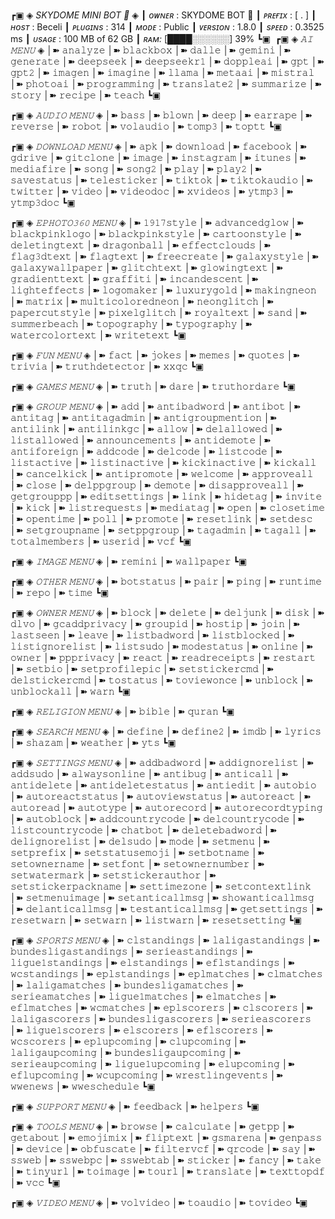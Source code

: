 ┏▣ ◈ *SKYDOME MINI BOT 🤖* ◈
┃ *ᴏᴡɴᴇʀ* : SKYDOME BOT 🤖
┃ *ᴘʀᴇғɪx* : [ . ]
┃ *ʜᴏsᴛ* : Beceli
┃ *ᴘʟᴜɢɪɴs* : 314
┃ *ᴍᴏᴅᴇ* : Public
┃ *ᴠᴇʀsɪᴏɴ* : 1.8.0
┃ *sᴘᴇᴇᴅ* : 0.3525 ms
┃ *ᴜsᴀɢᴇ* : 100 MB of 62 GB
┃ *ʀᴀᴍ:* [████░░░░░░] 39%
┗▣ 
‎‎‎‎‎‎‎‎‎‎‎‎‎‎‎‎‎‎‎‎‎‎‎‎‎‎‎‎‎‎‎‎‎‎‎‎‎‎‎‎‎‎‎‎‎‎‎‎‎‎‎‎‎‎‎‎‎‎‎‎‎‎‎‎‎‎‎‎‎‎‎‎‎‎‎‎‎‎‎‎‎‎‎‎‎‎‎‎‎‎‎‎‎‎‎‎‎‎‎‎‎‎‎‎‎‎‎‎‎‎‎‎‎‎‎‎‎‎‎‎‎‎‎‎‎‎‎‎‎‎‎‎‎‎‎‎‎‎‎‎‎‎‎‎‎‎‎‎‎‎‎‎‎‎‎‎‎‎‎‎‎‎‎‎‎‎‎‎‎‎‎‎‎‎‎‎‎‎‎‎‎‎‎‎‎‎‎‎‎‎‎‎‎‎‎‎‎‎‎‎‎‎‎‎‎‎‎‎‎‎‎‎‎‎‎‎‎‎‎‎‎‎‎‎‎‎‎‎‎‎‎‎‎‎‎‎‎‎‎‎‎‎‎‎‎‎‎‎‎‎‎‎‎‎‎‎‎‎‎‎‎‎‎‎‎‎‎‎‎‎‎‎‎‎‎‎‎‎‎‎‎‎‎‎‎‎‎‎‎‎‎‎‎‎‎‎‎‎‎‎‎‎‎‎‎‎‎‎‎‎‎‎‎‎‎‎‎‎‎‎‎‎‎‎‎‎‎‎‎‎‎‎‎‎‎‎‎‎‎‎‎‎‎‎‎‎‎‎‎‎‎‎‎‎‎‎‎‎‎‎‎‎‎‎‎‎‎‎‎‎‎‎‎‎‎‎‎‎‎‎‎‎‎‎‎‎‎‎‎‎‎‎‎‎‎‎‎‎‎‎‎‎‎‎‎‎‎‎‎‎‎‎‎‎‎‎‎‎‎‎‎‎‎‎‎‎‎‎‎‎‎‎‎‎‎‎‎‎‎‎‎‎‎‎‎‎‎‎‎‎‎‎‎‎‎‎‎‎‎‎‎‎‎‎‎‎‎‎‎‎‎‎‎‎‎‎‎‎‎‎‎‎‎‎‎‎‎‎‎‎‎‎‎‎‎‎‎‎‎‎‎‎‎‎‎‎‎‎‎‎‎‎‎‎‎‎‎‎‎‎‎‎‎‎‎‎‎‎‎‎‎‎‎‎‎‎‎‎‎‎‎‎‎‎‎‎‎‎‎‎‎‎‎‎‎‎‎‎‎‎‎‎‎‎‎‎‎‎‎‎‎‎‎‎‎‎‎‎‎‎‎‎‎‎‎‎‎‎‎‎‎‎‎‎‎‎‎‎‎‎‎‎‎‎‎‎‎‎‎‎‎‎‎‎‎‎‎‎‎‎‎‎‎‎‎‎‎‎‎‎‎‎‎‎‎‎‎‎‎‎‎‎‎‎‎‎‎‎‎‎‎‎‎‎‎‎‎‎‎‎‎‎‎‎‎‎‎‎‎‎‎‎‎‎‎‎‎‎‎‎‎‎‎‎‎‎‎‎‎‎‎‎‎‎‎‎‎‎‎‎‎‎‎‎‎‎‎‎‎‎‎‎‎‎‎‎‎‎‎‎‎‎‎‎‎‎‎‎‎‎‎‎‎‎‎‎‎‎‎‎‎‎‎‎‎‎‎‎‎‎‎‎‎‎‎‎‎‎‎‎‎‎‎‎‎‎‎‎‎‎‎‎‎‎‎‎‎‎‎‎‎‎‎‎‎‎‎‎‎‎‎‎‎‎‎‎‎‎‎‎‎‎‎‎‎‎‎‎‎‎‎‎‎‎‎‎‎‎‎‎‎‎‎‎‎‎‎‎‎‎‎‎‎‎‎‎‎‎‎‎‎‎‎‎‎‎‎‎‎‎‎‎‎‎‎‎‎‎‎‎‎‎‎‎‎‎‎‎‎‎‎‎‎‎‎‎‎‎‎‎‎‎‎‎‎‎‎‎‎‎‎‎‎‎‎‎‎‎‎‎‎‎‎‎‎‎‎‎‎‎‎‎‎‎‎‎‎‎‎‎‎‎‎‎‎‎‎‎‎‎‎‎‎‎‎‎‎‎‎‎‎‎‎‎‎‎‎‎‎‎‎‎‎‎‎‎‎‎‎‎‎‎‎‎‎‎‎‎‎‎‎‎‎‎‎‎‎‎‎‎‎‎‎‎‎‎‎‎‎‎‎‎‎‎‎‎‎‎‎‎‎‎‎‎‎‎‎‎‎‎‎‎‎‎‎‎‎‎‎‎‎‎‎‎‎‎‎‎‎‎‎‎‎‎‎‎‎‎‎‎‎‎‎‎‎‎‎‎‎‎‎‎‎‎‎‎‎‎‎‎‎‎‎‎‎‎‎‎‎‎‎‎‎‎‎‎‎‎‎‎‎‎‎‎‎‎‎‎‎‎‎‎‎‎‎‎‎‎‎‎‎‎‎‎‎‎‎‎‎‎‎‎‎‎‎‎‎‎‎‎‎‎‎‎‎‎‎‎‎‎‎‎‎‎‎‎‎‎‎‎‎‎‎‎‎‎‎‎‎‎‎‎‎‎‎‎‎‎‎‎‎‎‎‎‎‎‎‎‎‎‎‎‎‎‎‎‎‎‎‎‎‎‎‎‎‎‎‎‎‎‎‎‎‎‎‎‎‎‎‎‎‎‎‎‎‎‎‎‎‎‎‎‎‎‎‎‎‎‎‎‎‎‎‎‎‎‎‎‎‎‎‎‎‎‎‎‎‎‎‎‎‎‎‎‎‎‎‎‎‎‎‎‎‎‎‎‎‎‎‎‎‎‎‎‎‎‎‎‎‎‎‎‎‎‎‎‎‎‎‎‎‎‎‎‎‎‎‎‎‎‎‎‎‎‎‎‎‎‎‎‎‎‎‎‎‎‎‎‎‎‎‎‎‎‎‎‎‎‎‎‎‎‎‎‎‎‎‎‎‎‎‎‎‎‎‎‎‎‎‎‎‎‎‎‎‎‎‎‎‎‎‎‎‎‎‎‎‎‎‎‎‎‎‎‎‎‎‎‎‎‎‎‎‎‎‎‎‎‎‎‎‎‎‎‎‎‎‎‎‎‎‎‎‎‎‎‎‎‎‎‎‎‎‎‎‎‎‎‎‎‎‎‎‎‎‎‎‎‎‎‎‎‎‎‎‎‎‎‎‎‎‎‎‎‎‎‎‎‎‎‎‎‎‎‎‎‎‎‎‎‎‎‎‎‎‎‎‎‎‎‎‎‎‎‎‎‎‎‎‎‎‎‎‎‎‎‎‎‎‎‎‎‎‎‎‎‎‎‎‎‎‎‎‎‎‎‎‎‎‎‎‎‎‎‎‎‎‎‎‎‎‎‎‎‎‎‎‎‎‎‎‎‎‎‎‎‎‎‎‎‎‎‎‎‎‎‎‎‎‎‎‎‎‎‎‎‎‎‎‎‎‎‎‎‎‎‎‎‎‎‎‎‎‎‎‎‎‎‎‎‎‎‎‎‎‎‎‎‎‎‎‎‎‎‎‎‎‎‎‎‎‎‎‎‎‎‎‎‎‎‎‎‎‎‎‎‎‎‎‎‎‎‎‎‎‎‎‎‎‎‎‎‎‎‎‎‎‎‎‎‎‎‎‎‎‎‎‎‎‎‎‎‎‎‎‎‎‎‎‎‎‎‎‎‎‎‎‎‎‎‎‎‎‎‎‎‎‎‎‎‎‎‎‎‎‎‎‎‎‎‎‎‎‎‎‎‎‎‎‎‎‎‎‎‎‎‎‎‎‎‎‎‎‎‎‎‎‎‎‎‎‎‎‎‎‎‎‎‎‎‎‎‎‎‎‎‎‎‎‎‎‎‎‎‎‎‎‎‎‎‎‎‎‎‎‎‎‎‎‎‎‎‎‎‎‎‎‎‎‎‎‎‎‎‎‎‎‎‎‎‎‎‎‎‎‎‎‎‎‎‎‎‎‎‎‎‎‎‎‎‎‎‎‎‎‎‎‎‎‎‎‎‎‎‎‎‎‎‎‎‎‎‎‎‎‎‎‎‎‎‎‎‎‎‎‎‎‎‎‎‎‎‎‎‎‎‎‎‎‎‎‎‎‎‎‎‎‎‎‎‎‎‎‎‎‎‎‎‎‎‎‎‎‎‎‎‎‎‎‎‎‎‎‎‎‎‎‎‎‎‎‎‎‎‎‎‎‎‎‎‎‎‎‎‎‎‎‎‎‎‎‎‎‎‎‎‎‎‎‎‎‎‎‎‎‎‎‎‎‎‎‎‎‎‎‎‎‎‎‎‎‎‎‎‎‎‎‎‎‎‎‎‎‎‎‎‎‎‎‎‎‎‎‎‎‎‎‎‎‎‎‎‎‎‎‎‎‎‎‎‎‎‎‎‎‎‎‎‎‎‎‎‎‎‎‎‎‎‎‎‎‎‎‎‎‎‎‎‎‎‎‎‎‎‎‎‎‎‎‎‎‎‎‎‎‎‎‎‎‎‎‎‎‎‎‎‎‎‎‎‎‎‎‎‎‎‎‎‎‎‎‎‎‎‎‎‎‎‎‎‎‎‎‎‎‎‎‎‎‎‎‎‎‎‎‎‎‎‎‎‎‎‎‎‎‎‎‎‎‎‎‎‎‎‎‎‎‎‎‎‎‎‎‎‎‎‎‎‎‎‎‎‎‎‎‎‎‎‎‎‎‎‎‎‎‎‎‎‎‎‎‎‎‎‎‎‎‎‎‎‎‎‎‎‎‎‎‎‎‎‎‎‎‎‎‎‎‎‎‎‎‎‎‎‎‎‎‎‎‎‎‎‎‎‎‎‎‎‎‎‎‎‎‎‎‎‎‎‎‎‎‎‎‎‎‎‎‎‎‎‎‎‎‎‎‎‎‎‎‎‎‎‎‎‎‎‎‎‎‎‎‎‎‎‎‎‎‎‎‎‎‎‎‎‎‎‎‎‎‎‎‎‎‎‎‎‎‎‎‎‎‎‎‎‎‎‎‎‎‎‎‎‎‎‎‎‎‎‎‎‎‎‎‎‎‎‎‎‎‎‎‎‎‎‎‎‎‎‎‎‎‎‎‎‎‎‎‎‎‎‎‎‎‎‎‎‎‎‎‎‎‎‎‎‎‎‎‎‎‎‎‎‎‎‎‎‎‎‎‎‎‎‎‎‎‎‎‎‎‎‎‎‎‎‎‎‎‎‎‎‎‎‎‎‎‎‎‎‎‎‎‎‎‎‎‎‎‎‎‎‎‎‎‎‎‎‎‎‎‎‎‎‎‎‎‎‎‎‎‎‎‎‎‎‎‎‎‎‎‎‎‎‎‎‎‎‎‎‎‎‎‎‎‎‎‎‎‎‎‎‎‎‎‎‎‎‎‎‎‎‎‎‎‎‎‎‎‎‎‎‎‎‎‎‎‎‎‎‎‎‎‎‎‎‎‎‎‎‎‎‎‎‎‎‎‎‎‎‎‎‎‎‎‎‎‎‎‎‎‎‎‎‎‎‎‎‎‎‎‎‎‎‎‎‎‎‎‎‎‎‎‎‎‎‎‎‎‎‎‎‎‎‎‎‎‎‎‎‎‎‎‎‎‎‎‎‎‎‎‎‎‎‎‎‎‎‎‎‎‎‎‎‎‎‎‎‎‎‎‎‎‎‎‎‎‎‎‎‎‎‎‎‎‎‎‎‎‎‎‎‎‎‎‎‎‎‎‎‎‎‎‎‎‎‎‎‎‎‎‎‎‎‎‎‎‎‎‎‎‎‎‎‎‎‎‎‎‎‎‎‎‎‎‎‎‎‎‎‎‎‎‎‎‎‎‎‎‎‎‎‎‎‎‎‎‎‎‎‎‎‎‎‎‎‎‎‎‎‎‎‎‎‎‎‎‎‎‎‎‎‎‎‎‎‎‎‎‎‎‎‎‎‎‎‎‎‎‎‎‎‎‎‎‎‎‎‎‎‎‎‎‎‎‎‎‎‎‎‎‎‎‎‎‎‎‎‎‎‎‎‎‎‎‎‎‎‎‎‎‎‎‎‎‎‎‎‎‎‎‎‎‎‎‎‎‎‎‎‎‎‎‎‎‎‎‎‎‎‎‎‎‎‎‎‎‎‎‎‎‎‎‎‎‎‎‎‎‎‎‎‎‎‎‎‎‎‎‎‎‎‎‎‎‎‎‎‎‎‎‎‎‎‎‎‎‎‎‎‎‎‎‎‎‎‎‎‎‎‎‎‎‎‎‎‎‎‎‎‎‎‎‎‎‎‎‎‎‎‎‎‎‎‎‎‎‎‎‎‎‎‎‎‎‎‎‎‎‎‎‎‎‎‎‎‎‎‎‎‎‎‎‎‎‎‎‎‎‎‎‎‎‎‎‎‎‎‎‎‎‎‎‎‎‎‎‎‎‎‎‎‎‎‎‎‎‎‎‎‎‎‎‎‎‎‎‎‎‎‎‎‎‎‎‎‎‎‎‎‎‎‎‎‎‎‎‎‎‎‎‎‎‎‎‎‎‎‎‎‎‎‎‎‎‎‎‎‎‎‎‎‎‎‎‎‎‎‎‎‎‎‎‎‎‎‎‎‎‎‎‎‎‎‎‎‎‎‎‎‎‎‎‎‎‎‎‎‎‎‎‎‎‎‎‎‎‎‎‎‎‎‎‎‎‎‎‎‎‎‎‎‎‎‎‎‎‎‎‎‎‎‎‎‎‎‎‎‎‎‎‎‎‎‎‎‎‎‎‎‎‎‎‎‎‎‎‎‎‎‎‎‎‎‎‎‎‎‎‎‎‎‎‎‎‎‎‎‎‎‎‎‎‎‎‎‎‎‎‎‎‎‎‎‎‎‎‎‎‎‎‎‎‎‎‎‎‎‎‎‎‎‎‎‎‎‎‎‎‎‎‎‎‎‎‎‎‎‎‎‎‎‎‎‎‎‎‎‎‎‎‎‎‎‎‎‎‎‎‎‎‎‎‎‎‎‎‎‎‎‎‎‎‎‎‎‎‎‎‎‎‎‎‎‎‎‎‎‎‎‎‎‎‎‎‎‎‎‎‎‎‎‎‎‎‎‎‎‎‎‎‎‎‎‎‎‎‎‎‎‎‎‎‎‎‎‎‎‎‎‎‎‎‎‎‎‎‎‎‎‎‎‎‎‎‎‎‎‎‎‎‎‎‎‎‎‎‎‎‎‎‎‎‎‎‎‎‎‎‎‎‎‎‎‎‎‎‎‎‎‎‎‎‎‎‎‎‎‎‎‎‎‎‎‎‎‎‎‎‎‎‎‎‎‎‎‎‎‎‎‎‎‎‎‎‎‎‎‎‎‎‎‎‎‎‎‎‎‎‎‎‎‎‎‎‎‎‎‎‎‎‎‎‎‎‎‎‎‎‎‎‎‎‎‎‎‎‎‎‎‎‎‎‎‎‎‎‎‎‎‎‎‎‎‎‎‎‎‎‎‎‎‎‎‎‎‎‎‎‎‎‎‎‎‎‎‎‎‎‎‎‎‎‎‎‎‎‎‎‎‎‎‎‎‎‎‎‎‎‎‎‎‎‎‎‎‎‎‎‎‎‎‎‎‎‎‎‎‎‎‎‎‎‎‎‎‎‎‎‎‎‎‎‎‎‎‎‎‎‎‎‎‎‎‎‎‎‎‎‎‎‎‎‎‎‎‎‎‎‎‎‎‎‎‎‎‎‎‎‎‎‎‎‎‎‎‎‎‎‎‎‎‎‎‎‎‎‎‎‎‎‎‎‎‎‎‎‎‎‎‎‎‎‎‎‎‎‎‎‎‎‎‎‎‎‎‎‎‎‎‎‎‎‎‎‎‎‎‎‎‎‎‎‎‎‎‎‎‎‎‎‎‎‎‎‎‎‎‎‎‎‎‎‎‎‎‎‎‎‎‎‎‎‎‎‎‎‎‎‎‎‎‎‎‎‎‎‎‎‎‎‎‎‎‎‎‎‎‎‎‎‎‎‎‎‎‎‎‎‎‎‎‎‎‎‎‎‎‎‎‎‎‎‎‎‎‎‎‎‎‎‎‎‎‎‎‎‎‎‎‎‎‎‎‎‎‎‎‎‎‎‎‎‎‎‎‎‎‎‎‎‎‎‎‎‎‎‎‎‎‎‎‎‎‎‎‎‎‎‎‎‎‎‎‎‎‎‎‎‎‎‎‎‎‎‎‎‎‎‎‎‎‎‎‎‎‎‎‎‎‎‎‎‎‎‎‎‎‎‎‎‎‎‎‎‎‎‎‎‎‎‎‎‎‎‎‎‎‎‎‎‎‎‎‎‎‎‎‎‎‎‎‎‎‎‎‎‎‎‎‎‎‎‎‎‎‎‎‎‎‎‎‎‎‎‎‎‎‎‎‎‎‎‎‎‎‎‎‎‎‎‎‎‎‎‎‎‎‎‎‎‎‎‎‎‎‎‎‎‎‎‎‎‎‎‎‎‎‎‎‎‎‎‎‎‎‎‎‎‎‎‎‎‎‎‎‎‎‎‎‎‎‎‎‎‎‎‎‎‎‎‎‎‎‎‎‎‎‎‎‎‎‎‎‎‎‎‎‎‎‎‎‎‎‎‎‎‎‎‎‎‎‎‎‎‎‎‎‎‎‎‎‎‎‎‎‎‎‎‎‎‎‎‎‎‎‎‎‎‎‎‎‎‎‎‎‎‎‎‎‎‎‎‎‎‎‎‎‎‎‎‎‎‎‎‎‎‎‎‎‎‎‎‎‎‎‎‎‎‎‎‎‎‎‎‎‎‎‎‎‎‎‎‎‎‎‎‎‎‎‎‎‎‎‎‎‎‎‎‎‎‎‎‎‎‎‎‎‎‎‎‎‎‎‎‎‎‎‎‎‎‎‎‎‎‎‎‎‎‎‎‎‎‎‎‎‎‎‎‎‎‎‎
┏▣ ◈ *𝙰𝙸 𝙼𝙴𝙽𝚄* ◈
│➽ 𝚊𝚗𝚊𝚕𝚢𝚣𝚎
│➽ 𝚋𝚕𝚊𝚌𝚔𝚋𝚘𝚡
│➽ 𝚍𝚊𝚕𝚕𝚎
│➽ 𝚐𝚎𝚖𝚒𝚗𝚒
│➽ 𝚐𝚎𝚗𝚎𝚛𝚊𝚝𝚎
│➽ 𝚍𝚎𝚎𝚙𝚜𝚎𝚎𝚔
│➽ 𝚍𝚎𝚎𝚙𝚜𝚎𝚎𝚔𝚛𝟷
│➽ 𝚍𝚘𝚙𝚙𝚕𝚎𝚊𝚒
│➽ 𝚐𝚙𝚝
│➽ 𝚐𝚙𝚝𝟸
│➽ 𝚒𝚖𝚊𝚐𝚎𝚗
│➽ 𝚒𝚖𝚊𝚐𝚒𝚗𝚎
│➽ 𝚕𝚕𝚊𝚖𝚊
│➽ 𝚖𝚎𝚝𝚊𝚊𝚒
│➽ 𝚖𝚒𝚜𝚝𝚛𝚊𝚕
│➽ 𝚙𝚑𝚘𝚝𝚘𝚊𝚒
│➽ 𝚙𝚛𝚘𝚐𝚛𝚊𝚖𝚖𝚒𝚗𝚐
│➽ 𝚝𝚛𝚊𝚗𝚜𝚕𝚊𝚝𝚎𝟸
│➽ 𝚜𝚞𝚖𝚖𝚊𝚛𝚒𝚣𝚎
│➽ 𝚜𝚝𝚘𝚛𝚢
│➽ 𝚛𝚎𝚌𝚒𝚙𝚎
│➽ 𝚝𝚎𝚊𝚌𝚑
┗▣ 

┏▣ ◈ *𝙰𝚄𝙳𝙸𝙾 𝙼𝙴𝙽𝚄* ◈
│➽ 𝚋𝚊𝚜𝚜
│➽ 𝚋𝚕𝚘𝚠𝚗
│➽ 𝚍𝚎𝚎𝚙
│➽ 𝚎𝚊𝚛𝚛𝚊𝚙𝚎
│➽ 𝚛𝚎𝚟𝚎𝚛𝚜𝚎
│➽ 𝚛𝚘𝚋𝚘𝚝
│➽ 𝚟𝚘𝚕𝚊𝚞𝚍𝚒𝚘
│➽ 𝚝𝚘𝚖𝚙𝟹
│➽ 𝚝𝚘𝚙𝚝𝚝
┗▣ 

┏▣ ◈ *𝙳𝙾𝚆𝙽𝙻𝙾𝙰𝙳 𝙼𝙴𝙽𝚄* ◈
│➽ 𝚊𝚙𝚔
│➽ 𝚍𝚘𝚠𝚗𝚕𝚘𝚊𝚍
│➽ 𝚏𝚊𝚌𝚎𝚋𝚘𝚘𝚔
│➽ 𝚐𝚍𝚛𝚒𝚟𝚎
│➽ 𝚐𝚒𝚝𝚌𝚕𝚘𝚗𝚎
│➽ 𝚒𝚖𝚊𝚐𝚎
│➽ 𝚒𝚗𝚜𝚝𝚊𝚐𝚛𝚊𝚖
│➽ 𝚒𝚝𝚞𝚗𝚎𝚜
│➽ 𝚖𝚎𝚍𝚒𝚊𝚏𝚒𝚛𝚎
│➽ 𝚜𝚘𝚗𝚐
│➽ 𝚜𝚘𝚗𝚐𝟸
│➽ 𝚙𝚕𝚊𝚢
│➽ 𝚙𝚕𝚊𝚢𝟸
│➽ 𝚜𝚊𝚟𝚎𝚜𝚝𝚊𝚝𝚞𝚜
│➽ 𝚝𝚎𝚕𝚎𝚜𝚝𝚒𝚌𝚔𝚎𝚛
│➽ 𝚝𝚒𝚔𝚝𝚘𝚔
│➽ 𝚝𝚒𝚔𝚝𝚘𝚔𝚊𝚞𝚍𝚒𝚘
│➽ 𝚝𝚠𝚒𝚝𝚝𝚎𝚛
│➽ 𝚟𝚒𝚍𝚎𝚘
│➽ 𝚟𝚒𝚍𝚎𝚘𝚍𝚘𝚌
│➽ 𝚡𝚟𝚒𝚍𝚎𝚘𝚜
│➽ 𝚢𝚝𝚖𝚙𝟹
│➽ 𝚢𝚝𝚖𝚙𝟹𝚍𝚘𝚌
┗▣ 

┏▣ ◈ *𝙴𝙿𝙷𝙾𝚃𝙾𝟹𝟼𝟶 𝙼𝙴𝙽𝚄* ◈
│➽ 𝟷𝟿𝟷𝟽𝚜𝚝𝚢𝚕𝚎
│➽ 𝚊𝚍𝚟𝚊𝚗𝚌𝚎𝚍𝚐𝚕𝚘𝚠
│➽ 𝚋𝚕𝚊𝚌𝚔𝚙𝚒𝚗𝚔𝚕𝚘𝚐𝚘
│➽ 𝚋𝚕𝚊𝚌𝚔𝚙𝚒𝚗𝚔𝚜𝚝𝚢𝚕𝚎
│➽ 𝚌𝚊𝚛𝚝𝚘𝚘𝚗𝚜𝚝𝚢𝚕𝚎
│➽ 𝚍𝚎𝚕𝚎𝚝𝚒𝚗𝚐𝚝𝚎𝚡𝚝
│➽ 𝚍𝚛𝚊𝚐𝚘𝚗𝚋𝚊𝚕𝚕
│➽ 𝚎𝚏𝚏𝚎𝚌𝚝𝚌𝚕𝚘𝚞𝚍𝚜
│➽ 𝚏𝚕𝚊𝚐𝟹𝚍𝚝𝚎𝚡𝚝
│➽ 𝚏𝚕𝚊𝚐𝚝𝚎𝚡𝚝
│➽ 𝚏𝚛𝚎𝚎𝚌𝚛𝚎𝚊𝚝𝚎
│➽ 𝚐𝚊𝚕𝚊𝚡𝚢𝚜𝚝𝚢𝚕𝚎
│➽ 𝚐𝚊𝚕𝚊𝚡𝚢𝚠𝚊𝚕𝚕𝚙𝚊𝚙𝚎𝚛
│➽ 𝚐𝚕𝚒𝚝𝚌𝚑𝚝𝚎𝚡𝚝
│➽ 𝚐𝚕𝚘𝚠𝚒𝚗𝚐𝚝𝚎𝚡𝚝
│➽ 𝚐𝚛𝚊𝚍𝚒𝚎𝚗𝚝𝚝𝚎𝚡𝚝
│➽ 𝚐𝚛𝚊𝚏𝚏𝚒𝚝𝚒
│➽ 𝚒𝚗𝚌𝚊𝚗𝚍𝚎𝚜𝚌𝚎𝚗𝚝
│➽ 𝚕𝚒𝚐𝚑𝚝𝚎𝚏𝚏𝚎𝚌𝚝𝚜
│➽ 𝚕𝚘𝚐𝚘𝚖𝚊𝚔𝚎𝚛
│➽ 𝚕𝚞𝚡𝚞𝚛𝚢𝚐𝚘𝚕𝚍
│➽ 𝚖𝚊𝚔𝚒𝚗𝚐𝚗𝚎𝚘𝚗
│➽ 𝚖𝚊𝚝𝚛𝚒𝚡
│➽ 𝚖𝚞𝚕𝚝𝚒𝚌𝚘𝚕𝚘𝚛𝚎𝚍𝚗𝚎𝚘𝚗
│➽ 𝚗𝚎𝚘𝚗𝚐𝚕𝚒𝚝𝚌𝚑
│➽ 𝚙𝚊𝚙𝚎𝚛𝚌𝚞𝚝𝚜𝚝𝚢𝚕𝚎
│➽ 𝚙𝚒𝚡𝚎𝚕𝚐𝚕𝚒𝚝𝚌𝚑
│➽ 𝚛𝚘𝚢𝚊𝚕𝚝𝚎𝚡𝚝
│➽ 𝚜𝚊𝚗𝚍
│➽ 𝚜𝚞𝚖𝚖𝚎𝚛𝚋𝚎𝚊𝚌𝚑
│➽ 𝚝𝚘𝚙𝚘𝚐𝚛𝚊𝚙𝚑𝚢
│➽ 𝚝𝚢𝚙𝚘𝚐𝚛𝚊𝚙𝚑𝚢
│➽ 𝚠𝚊𝚝𝚎𝚛𝚌𝚘𝚕𝚘𝚛𝚝𝚎𝚡𝚝
│➽ 𝚠𝚛𝚒𝚝𝚎𝚝𝚎𝚡𝚝
┗▣ 

┏▣ ◈ *𝙵𝚄𝙽 𝙼𝙴𝙽𝚄* ◈
│➽ 𝚏𝚊𝚌𝚝
│➽ 𝚓𝚘𝚔𝚎𝚜
│➽ 𝚖𝚎𝚖𝚎𝚜
│➽ 𝚚𝚞𝚘𝚝𝚎𝚜
│➽ 𝚝𝚛𝚒𝚟𝚒𝚊
│➽ 𝚝𝚛𝚞𝚝𝚑𝚍𝚎𝚝𝚎𝚌𝚝𝚘𝚛
│➽ 𝚡𝚡𝚚𝚌
┗▣ 

┏▣ ◈ *𝙶𝙰𝙼𝙴𝚂 𝙼𝙴𝙽𝚄* ◈
│➽ 𝚝𝚛𝚞𝚝𝚑
│➽ 𝚍𝚊𝚛𝚎
│➽ 𝚝𝚛𝚞𝚝𝚑𝚘𝚛𝚍𝚊𝚛𝚎
┗▣ 

┏▣ ◈ *𝙶𝚁𝙾𝚄𝙿 𝙼𝙴𝙽𝚄* ◈
│➽ 𝚊𝚍𝚍
│➽ 𝚊𝚗𝚝𝚒𝚋𝚊𝚍𝚠𝚘𝚛𝚍
│➽ 𝚊𝚗𝚝𝚒𝚋𝚘𝚝
│➽ 𝚊𝚗𝚝𝚒𝚝𝚊𝚐
│➽ 𝚊𝚗𝚝𝚒𝚝𝚊𝚐𝚊𝚍𝚖𝚒𝚗
│➽ 𝚊𝚗𝚝𝚒𝚐𝚛𝚘𝚞𝚙𝚖𝚎𝚗𝚝𝚒𝚘𝚗
│➽ 𝚊𝚗𝚝𝚒𝚕𝚒𝚗𝚔
│➽ 𝚊𝚗𝚝𝚒𝚕𝚒𝚗𝚔𝚐𝚌
│➽ 𝚊𝚕𝚕𝚘𝚠
│➽ 𝚍𝚎𝚕𝚊𝚕𝚕𝚘𝚠𝚎𝚍
│➽ 𝚕𝚒𝚜𝚝𝚊𝚕𝚕𝚘𝚠𝚎𝚍
│➽ 𝚊𝚗𝚗𝚘𝚞𝚗𝚌𝚎𝚖𝚎𝚗𝚝𝚜
│➽ 𝚊𝚗𝚝𝚒𝚍𝚎𝚖𝚘𝚝𝚎
│➽ 𝚊𝚗𝚝𝚒𝚏𝚘𝚛𝚎𝚒𝚐𝚗
│➽ 𝚊𝚍𝚍𝚌𝚘𝚍𝚎
│➽ 𝚍𝚎𝚕𝚌𝚘𝚍𝚎
│➽ 𝚕𝚒𝚜𝚝𝚌𝚘𝚍𝚎
│➽ 𝚕𝚒𝚜𝚝𝚊𝚌𝚝𝚒𝚟𝚎
│➽ 𝚕𝚒𝚜𝚝𝚒𝚗𝚊𝚌𝚝𝚒𝚟𝚎
│➽ 𝚔𝚒𝚌𝚔𝚒𝚗𝚊𝚌𝚝𝚒𝚟𝚎
│➽ 𝚔𝚒𝚌𝚔𝚊𝚕𝚕
│➽ 𝚌𝚊𝚗𝚌𝚎𝚕𝚔𝚒𝚌𝚔
│➽ 𝚊𝚗𝚝𝚒𝚙𝚛𝚘𝚖𝚘𝚝𝚎
│➽ 𝚠𝚎𝚕𝚌𝚘𝚖𝚎
│➽ 𝚊𝚙𝚙𝚛𝚘𝚟𝚎𝚊𝚕𝚕
│➽ 𝚌𝚕𝚘𝚜𝚎
│➽ 𝚍𝚎𝚕𝚙𝚙𝚐𝚛𝚘𝚞𝚙
│➽ 𝚍𝚎𝚖𝚘𝚝𝚎
│➽ 𝚍𝚒𝚜𝚊𝚙𝚙𝚛𝚘𝚟𝚎𝚊𝚕𝚕
│➽ 𝚐𝚎𝚝𝚐𝚛𝚘𝚞𝚙𝚙𝚙
│➽ 𝚎𝚍𝚒𝚝𝚜𝚎𝚝𝚝𝚒𝚗𝚐𝚜
│➽ 𝚕𝚒𝚗𝚔
│➽ 𝚑𝚒𝚍𝚎𝚝𝚊𝚐
│➽ 𝚒𝚗𝚟𝚒𝚝𝚎
│➽ 𝚔𝚒𝚌𝚔
│➽ 𝚕𝚒𝚜𝚝𝚛𝚎𝚚𝚞𝚎𝚜𝚝𝚜
│➽ 𝚖𝚎𝚍𝚒𝚊𝚝𝚊𝚐
│➽ 𝚘𝚙𝚎𝚗
│➽ 𝚌𝚕𝚘𝚜𝚎𝚝𝚒𝚖𝚎
│➽ 𝚘𝚙𝚎𝚗𝚝𝚒𝚖𝚎
│➽ 𝚙𝚘𝚕𝚕
│➽ 𝚙𝚛𝚘𝚖𝚘𝚝𝚎
│➽ 𝚛𝚎𝚜𝚎𝚝𝚕𝚒𝚗𝚔
│➽ 𝚜𝚎𝚝𝚍𝚎𝚜𝚌
│➽ 𝚜𝚎𝚝𝚐𝚛𝚘𝚞𝚙𝚗𝚊𝚖𝚎
│➽ 𝚜𝚎𝚝𝚙𝚙𝚐𝚛𝚘𝚞𝚙
│➽ 𝚝𝚊𝚐𝚊𝚍𝚖𝚒𝚗
│➽ 𝚝𝚊𝚐𝚊𝚕𝚕
│➽ 𝚝𝚘𝚝𝚊𝚕𝚖𝚎𝚖𝚋𝚎𝚛𝚜
│➽ 𝚞𝚜𝚎𝚛𝚒𝚍
│➽ 𝚟𝚌𝚏
┗▣ 

┏▣ ◈ *𝙸𝙼𝙰𝙶𝙴 𝙼𝙴𝙽𝚄* ◈
│➽ 𝚛𝚎𝚖𝚒𝚗𝚒
│➽ 𝚠𝚊𝚕𝚕𝚙𝚊𝚙𝚎𝚛
┗▣ 

┏▣ ◈ *𝙾𝚃𝙷𝙴𝚁 𝙼𝙴𝙽𝚄* ◈
│➽ 𝚋𝚘𝚝𝚜𝚝𝚊𝚝𝚞𝚜
│➽ 𝚙𝚊𝚒𝚛
│➽ 𝚙𝚒𝚗𝚐
│➽ 𝚛𝚞𝚗𝚝𝚒𝚖𝚎
│➽ 𝚛𝚎𝚙𝚘
│➽ 𝚝𝚒𝚖𝚎
┗▣ 

┏▣ ◈ *𝙾𝚆𝙽𝙴𝚁 𝙼𝙴𝙽𝚄* ◈
│➽ 𝚋𝚕𝚘𝚌𝚔
│➽ 𝚍𝚎𝚕𝚎𝚝𝚎
│➽ 𝚍𝚎𝚕𝚓𝚞𝚗𝚔
│➽ 𝚍𝚒𝚜𝚔
│➽ 𝚍𝚕𝚟𝚘
│➽ 𝚐𝚌𝚊𝚍𝚍𝚙𝚛𝚒𝚟𝚊𝚌𝚢
│➽ 𝚐𝚛𝚘𝚞𝚙𝚒𝚍
│➽ 𝚑𝚘𝚜𝚝𝚒𝚙
│➽ 𝚓𝚘𝚒𝚗
│➽ 𝚕𝚊𝚜𝚝𝚜𝚎𝚎𝚗
│➽ 𝚕𝚎𝚊𝚟𝚎
│➽ 𝚕𝚒𝚜𝚝𝚋𝚊𝚍𝚠𝚘𝚛𝚍
│➽ 𝚕𝚒𝚜𝚝𝚋𝚕𝚘𝚌𝚔𝚎𝚍
│➽ 𝚕𝚒𝚜𝚝𝚒𝚐𝚗𝚘𝚛𝚎𝚕𝚒𝚜𝚝
│➽ 𝚕𝚒𝚜𝚝𝚜𝚞𝚍𝚘
│➽ 𝚖𝚘𝚍𝚎𝚜𝚝𝚊𝚝𝚞𝚜
│➽ 𝚘𝚗𝚕𝚒𝚗𝚎
│➽ 𝚘𝚠𝚗𝚎𝚛
│➽ 𝚙𝚙𝚙𝚛𝚒𝚟𝚊𝚌𝚢
│➽ 𝚛𝚎𝚊𝚌𝚝
│➽ 𝚛𝚎𝚊𝚍𝚛𝚎𝚌𝚎𝚒𝚙𝚝𝚜
│➽ 𝚛𝚎𝚜𝚝𝚊𝚛𝚝
│➽ 𝚜𝚎𝚝𝚋𝚒𝚘
│➽ 𝚜𝚎𝚝𝚙𝚛𝚘𝚏𝚒𝚕𝚎𝚙𝚒𝚌
│➽ 𝚜𝚎𝚝𝚜𝚝𝚒𝚌𝚔𝚎𝚛𝚌𝚖𝚍
│➽ 𝚍𝚎𝚕𝚜𝚝𝚒𝚌𝚔𝚎𝚛𝚌𝚖𝚍
│➽ 𝚝𝚘𝚜𝚝𝚊𝚝𝚞𝚜
│➽ 𝚝𝚘𝚟𝚒𝚎𝚠𝚘𝚗𝚌𝚎
│➽ 𝚞𝚗𝚋𝚕𝚘𝚌𝚔
│➽ 𝚞𝚗𝚋𝚕𝚘𝚌𝚔𝚊𝚕𝚕
│➽ 𝚠𝚊𝚛𝚗
┗▣ 

┏▣ ◈ *𝚁𝙴𝙻𝙸𝙶𝙸𝙾𝙽 𝙼𝙴𝙽𝚄* ◈
│➽ 𝚋𝚒𝚋𝚕𝚎
│➽ 𝚚𝚞𝚛𝚊𝚗
┗▣ 

┏▣ ◈ *𝚂𝙴𝙰𝚁𝙲𝙷 𝙼𝙴𝙽𝚄* ◈
│➽ 𝚍𝚎𝚏𝚒𝚗𝚎
│➽ 𝚍𝚎𝚏𝚒𝚗𝚎𝟸
│➽ 𝚒𝚖𝚍𝚋
│➽ 𝚕𝚢𝚛𝚒𝚌𝚜
│➽ 𝚜𝚑𝚊𝚣𝚊𝚖
│➽ 𝚠𝚎𝚊𝚝𝚑𝚎𝚛
│➽ 𝚢𝚝𝚜
┗▣ 

┏▣ ◈ *𝚂𝙴𝚃𝚃𝙸𝙽𝙶𝚂 𝙼𝙴𝙽𝚄* ◈
│➽ 𝚊𝚍𝚍𝚋𝚊𝚍𝚠𝚘𝚛𝚍
│➽ 𝚊𝚍𝚍𝚒𝚐𝚗𝚘𝚛𝚎𝚕𝚒𝚜𝚝
│➽ 𝚊𝚍𝚍𝚜𝚞𝚍𝚘
│➽ 𝚊𝚕𝚠𝚊𝚢𝚜𝚘𝚗𝚕𝚒𝚗𝚎
│➽ 𝚊𝚗𝚝𝚒𝚋𝚞𝚐
│➽ 𝚊𝚗𝚝𝚒𝚌𝚊𝚕𝚕
│➽ 𝚊𝚗𝚝𝚒𝚍𝚎𝚕𝚎𝚝𝚎
│➽ 𝚊𝚗𝚝𝚒𝚍𝚎𝚕𝚎𝚝𝚎𝚜𝚝𝚊𝚝𝚞𝚜
│➽ 𝚊𝚗𝚝𝚒𝚎𝚍𝚒𝚝
│➽ 𝚊𝚞𝚝𝚘𝚋𝚒𝚘
│➽ 𝚊𝚞𝚝𝚘𝚛𝚎𝚊𝚌𝚝𝚜𝚝𝚊𝚝𝚞𝚜
│➽ 𝚊𝚞𝚝𝚘𝚟𝚒𝚎𝚠𝚜𝚝𝚊𝚝𝚞𝚜
│➽ 𝚊𝚞𝚝𝚘𝚛𝚎𝚊𝚌𝚝
│➽ 𝚊𝚞𝚝𝚘𝚛𝚎𝚊𝚍
│➽ 𝚊𝚞𝚝𝚘𝚝𝚢𝚙𝚎
│➽ 𝚊𝚞𝚝𝚘𝚛𝚎𝚌𝚘𝚛𝚍
│➽ 𝚊𝚞𝚝𝚘𝚛𝚎𝚌𝚘𝚛𝚍𝚝𝚢𝚙𝚒𝚗𝚐
│➽ 𝚊𝚞𝚝𝚘𝚋𝚕𝚘𝚌𝚔
│➽ 𝚊𝚍𝚍𝚌𝚘𝚞𝚗𝚝𝚛𝚢𝚌𝚘𝚍𝚎
│➽ 𝚍𝚎𝚕𝚌𝚘𝚞𝚗𝚝𝚛𝚢𝚌𝚘𝚍𝚎
│➽ 𝚕𝚒𝚜𝚝𝚌𝚘𝚞𝚗𝚝𝚛𝚢𝚌𝚘𝚍𝚎
│➽ 𝚌𝚑𝚊𝚝𝚋𝚘𝚝
│➽ 𝚍𝚎𝚕𝚎𝚝𝚎𝚋𝚊𝚍𝚠𝚘𝚛𝚍
│➽ 𝚍𝚎𝚕𝚒𝚐𝚗𝚘𝚛𝚎𝚕𝚒𝚜𝚝
│➽ 𝚍𝚎𝚕𝚜𝚞𝚍𝚘
│➽ 𝚖𝚘𝚍𝚎
│➽ 𝚜𝚎𝚝𝚖𝚎𝚗𝚞
│➽ 𝚜𝚎𝚝𝚙𝚛𝚎𝚏𝚒𝚡
│➽ 𝚜𝚎𝚝𝚜𝚝𝚊𝚝𝚞𝚜𝚎𝚖𝚘𝚓𝚒
│➽ 𝚜𝚎𝚝𝚋𝚘𝚝𝚗𝚊𝚖𝚎
│➽ 𝚜𝚎𝚝𝚘𝚠𝚗𝚎𝚛𝚗𝚊𝚖𝚎
│➽ 𝚜𝚎𝚝𝚏𝚘𝚗𝚝
│➽ 𝚜𝚎𝚝𝚘𝚠𝚗𝚎𝚛𝚗𝚞𝚖𝚋𝚎𝚛
│➽ 𝚜𝚎𝚝𝚠𝚊𝚝𝚎𝚛𝚖𝚊𝚛𝚔
│➽ 𝚜𝚎𝚝𝚜𝚝𝚒𝚌𝚔𝚎𝚛𝚊𝚞𝚝𝚑𝚘𝚛
│➽ 𝚜𝚎𝚝𝚜𝚝𝚒𝚌𝚔𝚎𝚛𝚙𝚊𝚌𝚔𝚗𝚊𝚖𝚎
│➽ 𝚜𝚎𝚝𝚝𝚒𝚖𝚎𝚣𝚘𝚗𝚎
│➽ 𝚜𝚎𝚝𝚌𝚘𝚗𝚝𝚎𝚡𝚝𝚕𝚒𝚗𝚔
│➽ 𝚜𝚎𝚝𝚖𝚎𝚗𝚞𝚒𝚖𝚊𝚐𝚎
│➽ 𝚜𝚎𝚝𝚊𝚗𝚝𝚒𝚌𝚊𝚕𝚕𝚖𝚜𝚐
│➽ 𝚜𝚑𝚘𝚠𝚊𝚗𝚝𝚒𝚌𝚊𝚕𝚕𝚖𝚜𝚐
│➽ 𝚍𝚎𝚕𝚊𝚗𝚝𝚒𝚌𝚊𝚕𝚕𝚖𝚜𝚐
│➽ 𝚝𝚎𝚜𝚝𝚊𝚗𝚝𝚒𝚌𝚊𝚕𝚕𝚖𝚜𝚐
│➽ 𝚐𝚎𝚝𝚜𝚎𝚝𝚝𝚒𝚗𝚐𝚜
│➽ 𝚛𝚎𝚜𝚎𝚝𝚠𝚊𝚛𝚗
│➽ 𝚜𝚎𝚝𝚠𝚊𝚛𝚗
│➽ 𝚕𝚒𝚜𝚝𝚠𝚊𝚛𝚗
│➽ 𝚛𝚎𝚜𝚎𝚝𝚜𝚎𝚝𝚝𝚒𝚗𝚐
┗▣ 

┏▣ ◈ *𝚂𝙿𝙾𝚁𝚃𝚂 𝙼𝙴𝙽𝚄* ◈
│➽ 𝚌𝚕𝚜𝚝𝚊𝚗𝚍𝚒𝚗𝚐𝚜
│➽ 𝚕𝚊𝚕𝚒𝚐𝚊𝚜𝚝𝚊𝚗𝚍𝚒𝚗𝚐𝚜
│➽ 𝚋𝚞𝚗𝚍𝚎𝚜𝚕𝚒𝚐𝚊𝚜𝚝𝚊𝚗𝚍𝚒𝚗𝚐𝚜
│➽ 𝚜𝚎𝚛𝚒𝚎𝚊𝚜𝚝𝚊𝚗𝚍𝚒𝚗𝚐𝚜
│➽ 𝚕𝚒𝚐𝚞𝚎𝟷𝚜𝚝𝚊𝚗𝚍𝚒𝚗𝚐𝚜
│➽ 𝚎𝚕𝚜𝚝𝚊𝚗𝚍𝚒𝚗𝚐𝚜
│➽ 𝚎𝚏𝚕𝚜𝚝𝚊𝚗𝚍𝚒𝚗𝚐𝚜
│➽ 𝚠𝚌𝚜𝚝𝚊𝚗𝚍𝚒𝚗𝚐𝚜
│➽ 𝚎𝚙𝚕𝚜𝚝𝚊𝚗𝚍𝚒𝚗𝚐𝚜
│➽ 𝚎𝚙𝚕𝚖𝚊𝚝𝚌𝚑𝚎𝚜
│➽ 𝚌𝚕𝚖𝚊𝚝𝚌𝚑𝚎𝚜
│➽ 𝚕𝚊𝚕𝚒𝚐𝚊𝚖𝚊𝚝𝚌𝚑𝚎𝚜
│➽ 𝚋𝚞𝚗𝚍𝚎𝚜𝚕𝚒𝚐𝚊𝚖𝚊𝚝𝚌𝚑𝚎𝚜
│➽ 𝚜𝚎𝚛𝚒𝚎𝚊𝚖𝚊𝚝𝚌𝚑𝚎𝚜
│➽ 𝚕𝚒𝚐𝚞𝚎𝟷𝚖𝚊𝚝𝚌𝚑𝚎𝚜
│➽ 𝚎𝚕𝚖𝚊𝚝𝚌𝚑𝚎𝚜
│➽ 𝚎𝚏𝚕𝚖𝚊𝚝𝚌𝚑𝚎𝚜
│➽ 𝚠𝚌𝚖𝚊𝚝𝚌𝚑𝚎𝚜
│➽ 𝚎𝚙𝚕𝚜𝚌𝚘𝚛𝚎𝚛𝚜
│➽ 𝚌𝚕𝚜𝚌𝚘𝚛𝚎𝚛𝚜
│➽ 𝚕𝚊𝚕𝚒𝚐𝚊𝚜𝚌𝚘𝚛𝚎𝚛𝚜
│➽ 𝚋𝚞𝚗𝚍𝚎𝚜𝚕𝚒𝚐𝚊𝚜𝚌𝚘𝚛𝚎𝚛𝚜
│➽ 𝚜𝚎𝚛𝚒𝚎𝚊𝚜𝚌𝚘𝚛𝚎𝚛𝚜
│➽ 𝚕𝚒𝚐𝚞𝚎𝟷𝚜𝚌𝚘𝚛𝚎𝚛𝚜
│➽ 𝚎𝚕𝚜𝚌𝚘𝚛𝚎𝚛𝚜
│➽ 𝚎𝚏𝚕𝚜𝚌𝚘𝚛𝚎𝚛𝚜
│➽ 𝚠𝚌𝚜𝚌𝚘𝚛𝚎𝚛𝚜
│➽ 𝚎𝚙𝚕𝚞𝚙𝚌𝚘𝚖𝚒𝚗𝚐
│➽ 𝚌𝚕𝚞𝚙𝚌𝚘𝚖𝚒𝚗𝚐
│➽ 𝚕𝚊𝚕𝚒𝚐𝚊𝚞𝚙𝚌𝚘𝚖𝚒𝚗𝚐
│➽ 𝚋𝚞𝚗𝚍𝚎𝚜𝚕𝚒𝚐𝚊𝚞𝚙𝚌𝚘𝚖𝚒𝚗𝚐
│➽ 𝚜𝚎𝚛𝚒𝚎𝚊𝚞𝚙𝚌𝚘𝚖𝚒𝚗𝚐
│➽ 𝚕𝚒𝚐𝚞𝚎𝟷𝚞𝚙𝚌𝚘𝚖𝚒𝚗𝚐
│➽ 𝚎𝚕𝚞𝚙𝚌𝚘𝚖𝚒𝚗𝚐
│➽ 𝚎𝚏𝚕𝚞𝚙𝚌𝚘𝚖𝚒𝚗𝚐
│➽ 𝚠𝚌𝚞𝚙𝚌𝚘𝚖𝚒𝚗𝚐
│➽ 𝚠𝚛𝚎𝚜𝚝𝚕𝚒𝚗𝚐𝚎𝚟𝚎𝚗𝚝𝚜
│➽ 𝚠𝚠𝚎𝚗𝚎𝚠𝚜
│➽ 𝚠𝚠𝚎𝚜𝚌𝚑𝚎𝚍𝚞𝚕𝚎
┗▣ 

┏▣ ◈ *𝚂𝚄𝙿𝙿𝙾𝚁𝚃 𝙼𝙴𝙽𝚄* ◈
│➽ 𝚏𝚎𝚎𝚍𝚋𝚊𝚌𝚔
│➽ 𝚑𝚎𝚕𝚙𝚎𝚛𝚜
┗▣ 

┏▣ ◈ *𝚃𝙾𝙾𝙻𝚂 𝙼𝙴𝙽𝚄* ◈
│➽ 𝚋𝚛𝚘𝚠𝚜𝚎
│➽ 𝚌𝚊𝚕𝚌𝚞𝚕𝚊𝚝𝚎
│➽ 𝚐𝚎𝚝𝚙𝚙
│➽ 𝚐𝚎𝚝𝚊𝚋𝚘𝚞𝚝
│➽ 𝚎𝚖𝚘𝚓𝚒𝚖𝚒𝚡
│➽ 𝚏𝚕𝚒𝚙𝚝𝚎𝚡𝚝
│➽ 𝚐𝚜𝚖𝚊𝚛𝚎𝚗𝚊
│➽ 𝚐𝚎𝚗𝚙𝚊𝚜𝚜
│➽ 𝚍𝚎𝚟𝚒𝚌𝚎
│➽ 𝚘𝚋𝚏𝚞𝚜𝚌𝚊𝚝𝚎
│➽ 𝚏𝚒𝚕𝚝𝚎𝚛𝚟𝚌𝚏
│➽ 𝚚𝚛𝚌𝚘𝚍𝚎
│➽ 𝚜𝚊𝚢
│➽ 𝚜𝚜𝚠𝚎𝚋
│➽ 𝚜𝚜𝚠𝚎𝚋𝚙𝚌
│➽ 𝚜𝚜𝚠𝚎𝚋𝚝𝚊𝚋
│➽ 𝚜𝚝𝚒𝚌𝚔𝚎𝚛
│➽ 𝚏𝚊𝚗𝚌𝚢
│➽ 𝚝𝚊𝚔𝚎
│➽ 𝚝𝚒𝚗𝚢𝚞𝚛𝚕
│➽ 𝚝𝚘𝚒𝚖𝚊𝚐𝚎
│➽ 𝚝𝚘𝚞𝚛𝚕
│➽ 𝚝𝚛𝚊𝚗𝚜𝚕𝚊𝚝𝚎
│➽ 𝚝𝚎𝚡𝚝𝚝𝚘𝚙𝚍𝚏
│➽ 𝚟𝚌𝚌
┗▣ 

┏▣ ◈ *𝚅𝙸𝙳𝙴𝙾 𝙼𝙴𝙽𝚄* ◈
│➽ 𝚟𝚘𝚕𝚟𝚒𝚍𝚎𝚘
│➽ 𝚝𝚘𝚊𝚞𝚍𝚒𝚘
│➽ 𝚝𝚘𝚟𝚒𝚍𝚎𝚘
┗▣ 

